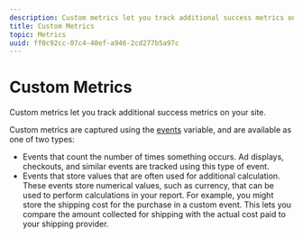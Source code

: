 ```yaml
---
description: Custom metrics let you track additional success metrics on your site.
title: Custom Metrics
topic: Metrics
uuid: ff0c92cc-07c4-40ef-a946-2cd277b5a97c
---
```


# Custom Metrics

Custom metrics let you track additional success metrics on your site.

Custom metrics are captured using the [events](https://marketing.adobe.com/resources/help/en_US/sc/implement/events#.html) variable, and are available as one of two types:

* Events that count the number of times something occurs. Ad displays, checkouts, and similar events are tracked using this type of event.
* Events that store values that are often used for additional calculation. These events store numerical values, such as currency, that can be used to perform calculations in your report. For example, you might store the shipping cost for the purchase in a custom event. This lets you compare the amount collected for shipping with the actual cost paid to your shipping provider.

